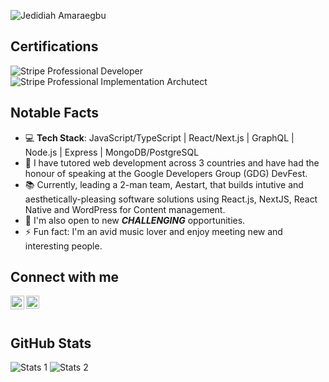 ![Jedidiah Amaraegbu](https://i.ibb.co/gzb5y25/1694694116518.jpg)

## Certifications

![Stripe Professional Developer](https://user-images.githubusercontent.com/17021436/216167350-8ed3d73a-4014-48d8-9a5c-f10bddbeb71b.png)
![Stripe Professional Implementation Archutect](https://user-images.githubusercontent.com/17021436/216167519-537cc3b5-7aee-426a-b20d-1d3e3aced575.png)

## Notable Facts

- 💻 **Tech Stack**: JavaScript/TypeScript | React/Next.js | GraphQL | Node.js | Express | MongoDB/PostgreSQL
- 🔭 I have tutored web development across 3 countries and have had the honour of speaking at the Google Developers Group (GDG) DevFest.
- 📚 Currently, leading a 2-man team, Aestart, that builds intutive and aesthetically-pleasing software solutions using React.js, NextJS, React Native and WordPress for Content management.
- 📜 I'm also open to new **_CHALLENGING_** opportunities.
- ⚡ Fun fact: I'm an avid music lover and enjoy meeting new and interesting people.

## Connect with me

[<img align="left" alt="Jedidiah Amaraegbu | LinkedIn" width="22px" src="https://user-images.githubusercontent.com/17021436/216168250-c03100df-78e0-4727-ab73-7cb1ec8dd9fb.png" />][linkedin]
[<img align="left" alt="Jedidiah Amaraegbu | Twitter" width="21px" src="https://raw.githubusercontent.com/anuraghazra/anuraghazra/master/assets/twitter.svg" />][twitter]

<br /><br />

## GitHub Stats

![Stats 1](https://github-readme-stats-sigma-five.vercel.app/api?username=amjedidiah&show_icons=true&locale=en)
![Stats 2](https://github-readme-stats-sigma-five.vercel.app/api/top-langs?username=amjedidiah&show_icons=true&locale=en&layout=compact)
<!-- ![Stats 3](https://github-readme-streak-stats.herokuapp.com/?user=amjedidiah) -->

[twitter]: https://twitter.com/am_jedidiah
[linkedin]: https://www.linkedin.com/in/am-jedidiah
